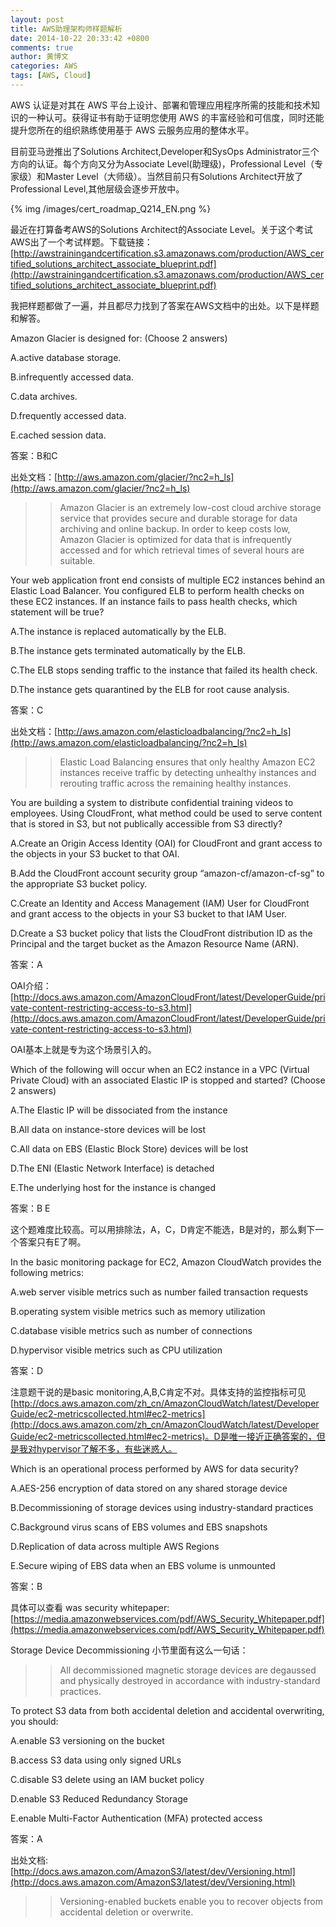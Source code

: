 ```yaml
---
layout: post
title: AWS助理架构师样题解析
date: 2014-10-22 20:33:42 +0800
comments: true
author: 黄博文
categories: AWS
tags: [AWS, Cloud] 
---
```


AWS 认证是对其在 AWS 平台上设计、部署和管理应用程序所需的技能和技术知识的一种认可。获得证书有助于证明您使用 AWS 的丰富经验和可信度，同时还能提升您所在的组织熟练使用基于 AWS 云服务应用的整体水平。

<!-- more -->

目前亚马逊推出了Solutions Architect,Developer和SysOps Administrator三个方向的认证。每个方向又分为Associate Level(助理级)，Professional Level（专家级）和Master Level（大师级）。当然目前只有Solutions Architect开放了Professional Level,其他层级会逐步开放中。

{% img /images/cert_roadmap_Q214_EN.png %}

最近在打算备考AWS的Solutions Architect的Associate Level。关于这个考试AWS出了一个考试样题。下载链接：[http://awstrainingandcertification.s3.amazonaws.com/production/AWS_certified_solutions_architect_associate_blueprint.pdf](http://awstrainingandcertification.s3.amazonaws.com/production/AWS_certified_solutions_architect_associate_blueprint.pdf)

我把样题都做了一遍，并且都尽力找到了答案在AWS文档中的出处。以下是样题和解答。

Amazon Glacier is designed for: (Choose 2 answers)

A.active database storage.

B.infrequently accessed data.

C.data archives.

D.frequently accessed data.

E.cached session data.

答案：B和C

出处文档：[http://aws.amazon.com/glacier/?nc2=h_ls](http://aws.amazon.com/glacier/?nc2=h_ls)

>> Amazon Glacier is an extremely low-cost cloud archive storage service that provides secure and durable storage for data archiving and online backup. In order to keep costs low, Amazon Glacier is optimized for data that is infrequently accessed and for which retrieval times of several hours are suitable.

Your web application front end consists of multiple EC2 instances behind an Elastic Load Balancer. You 
configured ELB to perform health checks on these EC2 instances. If an instance fails to pass health 
checks, which statement will be true?

A.The instance is replaced automatically by the ELB.

B.The instance gets terminated automatically by the ELB.

C.The ELB stops sending traffic to the instance that failed its health check. 

D.The instance gets quarantined by the ELB for root cause analysis.

答案：C

出处文档：[http://aws.amazon.com/elasticloadbalancing/?nc2=h_ls](http://aws.amazon.com/elasticloadbalancing/?nc2=h_ls)

>> Elastic Load Balancing ensures that only healthy Amazon EC2 instances receive traffic by detecting unhealthy instances and rerouting traffic across the remaining healthy instances.

You are building a system to distribute confidential training videos to employees. Using CloudFront, what 
method could be used to serve content that is stored in S3, but not publically accessible from S3 
directly?

A.Create an Origin Access Identity (OAI) for CloudFront and grant access to the objects in your S3 
bucket to that OAI.

B.Add the CloudFront account security group “amazon-cf/amazon-cf-sg” to the appropriate S3 bucket 
policy.

C.Create an Identity and Access Management (IAM) User for CloudFront and grant access to the 
objects in your S3 bucket to that IAM User.

D.Create a S3 bucket policy that lists the CloudFront distribution ID as the Principal and the target 
bucket as the Amazon Resource Name (ARN).

答案：A

OAI介绍：[http://docs.aws.amazon.com/AmazonCloudFront/latest/DeveloperGuide/private-content-restricting-access-to-s3.html](http://docs.aws.amazon.com/AmazonCloudFront/latest/DeveloperGuide/private-content-restricting-access-to-s3.html)

OAI基本上就是专为这个场景引入的。


Which of the following will occur when an EC2 instance in a VPC (Virtual Private Cloud) with an 
associated Elastic IP is stopped and started? (Choose 2 answers)

A.The Elastic IP will be dissociated from the instance

B.All data on instance-store devices will be lost

C.All data on EBS (Elastic Block Store) devices will be lost

D.The ENI (Elastic Network Interface) is detached

E.The underlying host for the instance is changed

答案：B E

这个题难度比较高。可以用排除法，A，C，D肯定不能选，B是对的，那么剩下一个答案只有E了啊。


In the basic monitoring package for EC2, Amazon CloudWatch provides the following metrics:

A.web server visible metrics such as number failed transaction 
requests

B.operating system visible metrics such as memory utilization

C.database visible metrics such as number of connections

D.hypervisor visible metrics such as CPU utilization

答案：D

注意题干说的是basic monitoring,A,B,C肯定不对。具体支持的监控指标可见[http://docs.aws.amazon.com/zh_cn/AmazonCloudWatch/latest/DeveloperGuide/ec2-metricscollected.html#ec2-metrics](http://docs.aws.amazon.com/zh_cn/AmazonCloudWatch/latest/DeveloperGuide/ec2-metricscollected.html#ec2-metrics)。D是唯一接近正确答案的，但是我对hypervisor了解不多，有些迷惑人。

Which is an operational process performed by AWS for data security?

A.AES-256 encryption of data stored on any shared storage device

B.Decommissioning of storage devices using industry-standard practices

C.Background virus scans of EBS volumes and EBS snapshots

D.Replication of data across multiple AWS Regions

E.Secure wiping of EBS data when an EBS volume is unmounted

答案：B

具体可以查看 was security whitepaper: [https://media.amazonwebservices.com/pdf/AWS_Security_Whitepaper.pdf](https://media.amazonwebservices.com/pdf/AWS_Security_Whitepaper.pdf)

Storage Device Decommissioning 小节里面有这么一句话：

>> All decommissioned magnetic storage devices are
degaussed and physically destroyed in accordance with industry-standard practices.


To protect S3 data from both accidental deletion and accidental overwriting, you should:

A.enable S3 versioning on the bucket

B.access S3 data using only signed URLs 

C.disable S3 delete using an IAM bucket policy 

D.enable S3 Reduced Redundancy Storage

E.enable Multi-Factor Authentication (MFA) protected access

答案：A

出处文档:[http://docs.aws.amazon.com/AmazonS3/latest/dev/Versioning.html](http://docs.aws.amazon.com/AmazonS3/latest/dev/Versioning.html)

>> Versioning-enabled buckets enable you to recover objects from accidental deletion or overwrite. 

